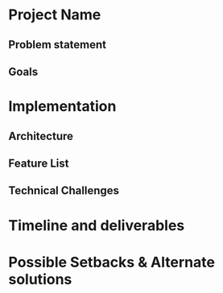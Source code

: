 # Project Name

## Problem statement

## Goals

# Implementation

## Architecture

## Feature List

## Technical Challenges

# Timeline and deliverables

# Possible Setbacks & Alternate solutions